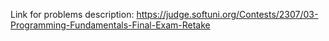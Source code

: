 Link for problems description: 
https://judge.softuni.org/Contests/2307/03-Programming-Fundamentals-Final-Exam-Retake
